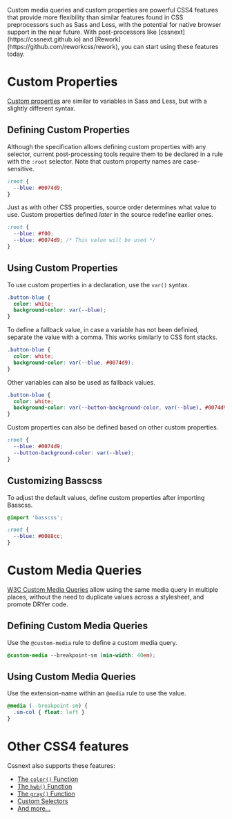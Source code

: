 
<p class="h3">
  Custom media queries and custom properties are powerful CSS4 features that
  provide more flexibility than similar features found in CSS preprocessors such as Sass and Less,
  with the potential for native browser support in the near future.
  With post-processors like [cssnext](https://cssnext.github.io) and [Rework](https://github.com/reworkcss/rework), you can start using these features today.
</p>

# Custom Properties

[Custom properties](http://dev.w3.org/csswg/css-variables/) are similar to variables in Sass and Less, but with a slightly different syntax.

## Defining Custom Properties

Although the specification allows defining custom properties with any selector, current post-processing tools require them to be declared in a rule with the `:root` selector. Note that custom property names are case-sensitive.

```css
:root {
  --blue: #0074d9;
}
```

Just as with other CSS properties, source order determines what value to use. Custom properties defined *later* in the source redefine earlier ones.

```css
:root {
  --blue: #f00;
  --blue: #0074d9; /* This value will be used */
}
```


## Using Custom Properties

To use custom properties in a declaration, use the `var()` syntax.

```css
.button-blue {
  color: white;
  background-color: var(--blue);
}
```

To define a fallback value, in case a variable has not been definied, separate the value with a comma. This works similarly to CSS font stacks.

```css
.button-blue {
  color: white;
  background-color: var(--blue, #0074d9);
}
```

Other variables can also be used as fallback values.

```css
.button-blue {
  color: white;
  background-color: var(--button-background-color, var(--blue), #0074d9);
}
```

Custom properties can also be defined based on other custom properties.

```css
:root {
  --blue: #0074d9;
  --button-background-color: var(--blue);
}
```

## Customizing Basscss

To adjust the default values, define custom properties after importing Basscss.

```css
@import 'basscss';

:root {
  --blue: #0088cc;
}
```


# Custom Media Queries

[W3C Custom Media Queries](http://dev.w3.org/csswg/mediaqueries/#custom-mq) allow using the same media query in multiple places, without the need to duplicate values across a stylesheet, and promote DRYer code.

## Defining Custom Media Queries

Use the `@custom-media` rule to define a custom media query.

```css
@custom-media --breakpoint-sm (min-width: 40em);
```

## Using Custom Media Queries

Use the extension-name within an `@media` rule to use the value.

```css
@media (--breakpoint-sm) {
  .sm-col { float: left }
}
```

# Other CSS4 features

Cssnext also supports these features:

- [The `color()` Function](http://dev.w3.org/csswg/css-color/#modifying-colors)
- [The `hwb()` Function](http://dev.w3.org/csswg/css-color/#the-hwb-notation)
- [The `gray()` Function](http://dev.w3.org/csswg/css-color/#grays)
- [Custom Selectors](http://dev.w3.org/csswg/css-extensions/#custom-selectors)
- [And more...](https://github.com/cssnext/cssnext#features)

